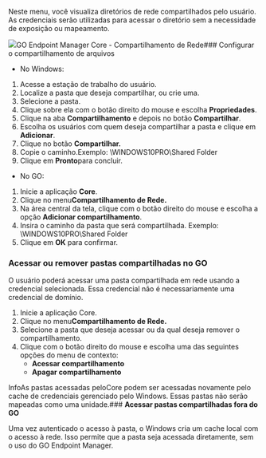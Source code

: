 Neste menu, você visualiza diretórios de rede compartilhados pelo usuário. As credenciais serão utilizadas para acessar o diretório sem a necessidade de exposição ou mapeamento.

![](https://cdn.document360.io/5a1d58df-64ce-42a2-8b23-688477d32f33/Images/Documentation/image-1674503504201.png)GO Endpoint Manager Core \- Compartilhamento de Rede### Configurar o compartilhamento de arquivos

* No Windows:
1. Acesse a estação de trabalho do usuário.
2. Localize a pasta que deseja compartilhar, ou crie uma.
3. Selecione a pasta.
4. Clique sobre ela com o botão direito do mouse e escolha **Propriedades**.
5. Clique na aba **Compartilhamento** e depois no botão **Compartilhar**.
6. Escolha os usuários com quem deseja compartilhar a pasta e clique em **Adicionar**.
7. Clique no botão **Compartilhar.**
8. Copie o caminho.Exemplo: \\WINDOWS10PRO\\Shared Folder
9. Clique em **Pronto**para concluir.
* No GO:
1. Inicie a aplicação **Core**.
2. Clique no menu**Compartilhamento de Rede.**
3. Na área central da tela, clique com o botão direito do mouse e escolha a opção **Adicionar compartilhamento**.
4. Insira o caminho da pasta que será compartilhada. Exemplo: \\WINDOWS10PRO\\Shared Folder
5. Clique em **OK** para confirmar.

### **Acessar ou remover pastas compartilhadas no GO**

O usuário poderá acessar uma pasta compartilhada em rede usando a credencial selecionada. Essa credencial não é necessariamente uma credencial de domínio.

1. Inicie a aplicação Core.
2. Clique no menu**Compartilhamento de Rede.**
3. Selecione a pasta que deseja acessar ou da qual deseja remover o compartilhamento.
4. Clique com o botão direito do mouse e escolha uma das seguintes opções do menu de contexto:
	* **Acessar compartilhamento**
	* **Apagar compartilhamento**

InfoAs pastas acessadas peloCore podem ser acessadas novamente pelo cache de credenciais gerenciado pelo Windows. Essas pastas não serão mapeadas como uma unidade.### **Acessar pastas compartilhadas fora do GO**

Uma vez autenticado o acesso à pasta, o Windows cria um cache local com o acesso à rede. Isso permite que a pasta seja acessada diretamente, sem o uso do GO Endpoint Manager.

